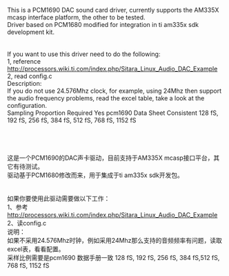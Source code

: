
This is a PCM1690 DAC sound card driver, currently supports the AM335X mcasp interface platform, the other to be tested. <br>
Driver based on PCM1680 modified for integration in ti am335x sdk development kit. <br>
<br> <br>
If you want to use this driver need to do the following: <br>
1, reference <br>
http://processors.wiki.ti.com/index.php/Sitara_Linux_Audio_DAC_Example <br>
2, read config.c <br>
Description: <br>
If you do not use 24.576Mhz clock, for example, using 24Mhz then support the audio frequency problems, read the excel table, take a look at the configuration. <br>
Sampling Proportion Required Yes pcm1690 Data Sheet Consistent 128 fS, 192 fS, 256 fS, 384 fS, 512 fS, 768 fS, 1152 fS
<br><br><br><br><br>
这是一个PCM1690的DAC声卡驱动，目前支持于AM335X mcasp接口平台，其它有待测试。<br>
驱动基于PCM1680修改而来，用于集成于ti am335x sdk开发包。<br>
<br><br>
如果你要使用此驱动需要做以下工作：<br>
1、参考<br>
http://processors.wiki.ti.com/index.php/Sitara_Linux_Audio_DAC_Example<br>
2、读config.c<br>
说明：<br>
如果不采用24.576Mhz时钟，例如采用24Mhz那么支持的音频频率有问题，读取excel表，看看配置。<br>
采样比例需要是pcm1690 数据手册一致 128 fS, 192 fS, 256 fS, 384 fS,512 fS, 768 fS, 1152 fS
		
		
